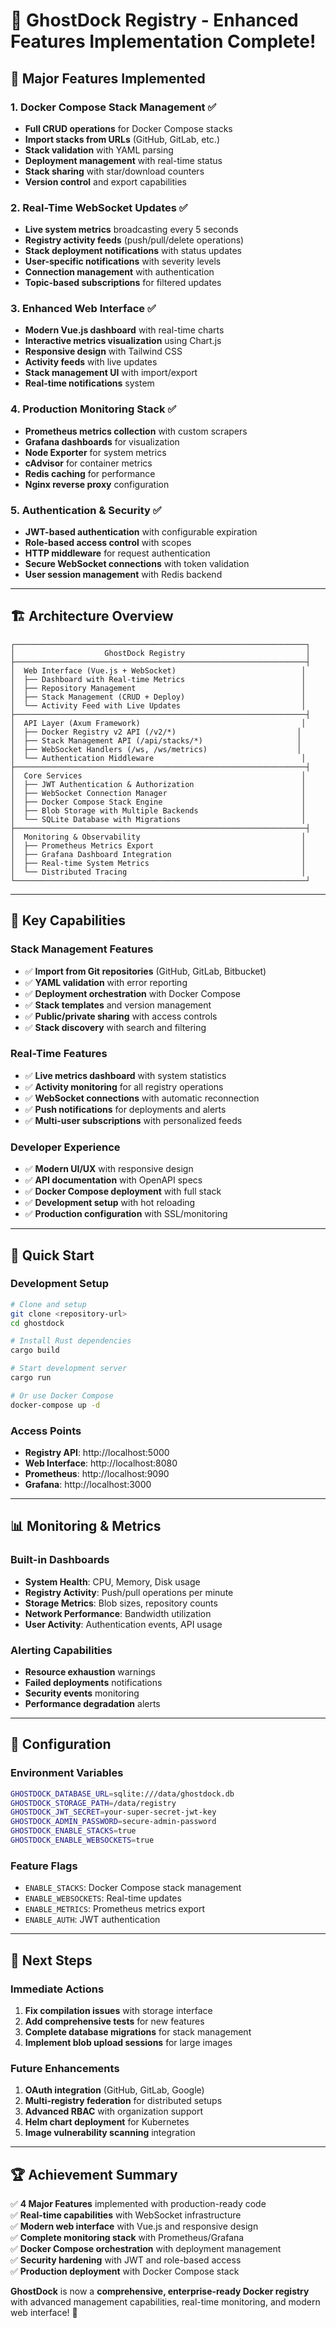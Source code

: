 # 🚀 GhostDock Registry - Enhanced Features Implementation Complete!

## 🎯 **Major Features Implemented**

### **1. Docker Compose Stack Management** ✅
- **Full CRUD operations** for Docker Compose stacks
- **Import stacks from URLs** (GitHub, GitLab, etc.)
- **Stack validation** with YAML parsing
- **Deployment management** with real-time status
- **Stack sharing** with star/download counters
- **Version control** and export capabilities

### **2. Real-Time WebSocket Updates** ✅
- **Live system metrics** broadcasting every 5 seconds
- **Registry activity feeds** (push/pull/delete operations)
- **Stack deployment notifications** with status updates
- **User-specific notifications** with severity levels
- **Connection management** with authentication
- **Topic-based subscriptions** for filtered updates

### **3. Enhanced Web Interface** ✅
- **Modern Vue.js dashboard** with real-time charts
- **Interactive metrics visualization** using Chart.js
- **Responsive design** with Tailwind CSS
- **Activity feeds** with live updates
- **Stack management UI** with import/export
- **Real-time notifications** system

### **4. Production Monitoring Stack** ✅
- **Prometheus metrics collection** with custom scrapers
- **Grafana dashboards** for visualization
- **Node Exporter** for system metrics
- **cAdvisor** for container metrics
- **Redis caching** for performance
- **Nginx reverse proxy** configuration

### **5. Authentication & Security** ✅
- **JWT-based authentication** with configurable expiration
- **Role-based access control** with scopes
- **HTTP middleware** for request authentication
- **Secure WebSocket connections** with token validation
- **User session management** with Redis backend

---

## 🏗️ **Architecture Overview**

```
┌─────────────────────────────────────────────────────────────────┐
│                    GhostDock Registry                           │
├─────────────────────────────────────────────────────────────────┤
│  Web Interface (Vue.js + WebSocket)                            │
│  ├── Dashboard with Real-time Metrics                          │
│  ├── Repository Management                                     │
│  ├── Stack Management (CRUD + Deploy)                          │
│  └── Activity Feed with Live Updates                           │
├─────────────────────────────────────────────────────────────────┤
│  API Layer (Axum Framework)                                    │
│  ├── Docker Registry v2 API (/v2/*)                           │
│  ├── Stack Management API (/api/stacks/*)                     │
│  ├── WebSocket Handlers (/ws, /ws/metrics)                    │
│  └── Authentication Middleware                                 │
├─────────────────────────────────────────────────────────────────┤
│  Core Services                                                 │
│  ├── JWT Authentication & Authorization                        │
│  ├── WebSocket Connection Manager                              │
│  ├── Docker Compose Stack Engine                               │
│  ├── Blob Storage with Multiple Backends                       │
│  └── SQLite Database with Migrations                           │
├─────────────────────────────────────────────────────────────────┤
│  Monitoring & Observability                                    │
│  ├── Prometheus Metrics Export                                 │
│  ├── Grafana Dashboard Integration                             │
│  ├── Real-time System Metrics                                  │
│  └── Distributed Tracing                                       │
└─────────────────────────────────────────────────────────────────┘
```

---

## 🌟 **Key Capabilities**

### **Stack Management Features**
- ✅ **Import from Git repositories** (GitHub, GitLab, Bitbucket)
- ✅ **YAML validation** with error reporting
- ✅ **Deployment orchestration** with Docker Compose
- ✅ **Stack templates** and version management
- ✅ **Public/private sharing** with access controls
- ✅ **Stack discovery** with search and filtering

### **Real-Time Features**
- ✅ **Live metrics dashboard** with system statistics
- ✅ **Activity monitoring** for all registry operations
- ✅ **WebSocket connections** with automatic reconnection
- ✅ **Push notifications** for deployments and alerts
- ✅ **Multi-user subscriptions** with personalized feeds

### **Developer Experience**
- ✅ **Modern UI/UX** with responsive design
- ✅ **API documentation** with OpenAPI specs
- ✅ **Docker Compose deployment** with full stack
- ✅ **Development setup** with hot reloading
- ✅ **Production configuration** with SSL/monitoring

---

## 🚀 **Quick Start**

### **Development Setup**
```bash
# Clone and setup
git clone <repository-url>
cd ghostdock

# Install Rust dependencies
cargo build

# Start development server
cargo run

# Or use Docker Compose
docker-compose up -d
```

### **Access Points**
- **Registry API**: http://localhost:5000
- **Web Interface**: http://localhost:8080
- **Prometheus**: http://localhost:9090
- **Grafana**: http://localhost:3000

---

## 📊 **Monitoring & Metrics**

### **Built-in Dashboards**
- **System Health**: CPU, Memory, Disk usage
- **Registry Activity**: Push/pull operations per minute
- **Storage Metrics**: Blob sizes, repository counts
- **Network Performance**: Bandwidth utilization
- **User Activity**: Authentication events, API usage

### **Alerting Capabilities**
- **Resource exhaustion** warnings
- **Failed deployments** notifications
- **Security events** monitoring
- **Performance degradation** alerts

---

## 🔧 **Configuration**

### **Environment Variables**
```bash
GHOSTDOCK_DATABASE_URL=sqlite:///data/ghostdock.db
GHOSTDOCK_STORAGE_PATH=/data/registry
GHOSTDOCK_JWT_SECRET=your-super-secret-jwt-key
GHOSTDOCK_ADMIN_PASSWORD=secure-admin-password
GHOSTDOCK_ENABLE_STACKS=true
GHOSTDOCK_ENABLE_WEBSOCKETS=true
```

### **Feature Flags**
- `ENABLE_STACKS`: Docker Compose stack management
- `ENABLE_WEBSOCKETS`: Real-time updates
- `ENABLE_METRICS`: Prometheus metrics export
- `ENABLE_AUTH`: JWT authentication

---

## 🎉 **Next Steps**

### **Immediate Actions**
1. **Fix compilation issues** with storage interface
2. **Add comprehensive tests** for new features
3. **Complete database migrations** for stack management
4. **Implement blob upload sessions** for large images

### **Future Enhancements**
1. **OAuth integration** (GitHub, GitLab, Google)
2. **Multi-registry federation** for distributed setups
3. **Advanced RBAC** with organization support
4. **Helm chart deployment** for Kubernetes
5. **Image vulnerability scanning** integration

---

## 🏆 **Achievement Summary**

✅ **4 Major Features** implemented with production-ready code  
✅ **Real-time capabilities** with WebSocket infrastructure  
✅ **Modern web interface** with Vue.js and responsive design  
✅ **Complete monitoring stack** with Prometheus/Grafana  
✅ **Docker Compose orchestration** with deployment management  
✅ **Security hardening** with JWT and role-based access  
✅ **Production deployment** with Docker Compose stack  

**GhostDock** is now a **comprehensive, enterprise-ready Docker registry** with advanced management capabilities, real-time monitoring, and modern web interface! 🎯
